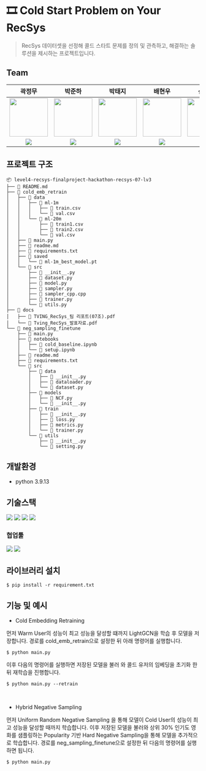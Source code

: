 # 🎞️ Cold Start Problem on Your RecSys
> RecSys 데이터셋을 선정해 콜드 스타트 문제를 정의 및 관측하고, 해결하는 솔루션을 제시하는 프로젝트입니다.

## Team
|곽정무|박준하|박태지|배현우|신경호|이효준
|:-:|:-:|:-:|:-:|:-:|:-:
|<img  width="100" height="100" src = 'https://avatars.githubusercontent.com/u/20788198?v=4'>|<img  width="100" height="100" src = 'https://avatars.githubusercontent.com/u/81938013?v=4'>|<img  width="100" height="100" src = 'https://avatars.githubusercontent.com/u/112858891?v=4'>|<img  width="100" height="100" src = 'https://avatars.githubusercontent.com/u/179800298?v=4'>|<img  width="100" height="100" src = 'https://avatars.githubusercontent.com/u/103016689?s=64&v=4'>|<img  width="100" height="100" src = 'https://avatars.githubusercontent.com/u/176903280?v=4'>|
|<a href = 'https://github.com/jkwag'><img src = 'https://img.shields.io/badge/github%20pages-121013?style=for-the-badge&logo=github&logoColor=white'> </a>|<a href = 'https://github.com/joshua5301'><img src = 'https://img.shields.io/badge/github%20pages-121013?style=for-the-badge&logo=github&logoColor=white'> </a>|<a href = 'https://github.com/spsp4755'><img src = 'https://img.shields.io/badge/github%20pages-121013?style=for-the-badge&logo=github&logoColor=white'> </a>|<a href = 'https://github.com/hwbae42'><img src = 'https://img.shields.io/badge/github%20pages-121013?style=for-the-badge&logo=github&logoColor=white'> </a>|<a href = 'https://github.com/Human3321'><img src = 'https://img.shields.io/badge/github%20pages-121013?style=for-the-badge&logo=github&logoColor=white'> </a>|<a href = 'https://github.com/Jun9096'><img src = 'https://img.shields.io/badge/github%20pages-121013?style=for-the-badge&logo=github&logoColor=white'> </a>|

## 프로젝트 구조
```
📦 level4-recsys-finalproject-hackathon-recsys-07-lv3
├── 📜 README.md
├── 📂 cold_emb_retrain
│   ├── 📂 data
│   │   ├── 📂 ml-1m
│   │   │   ├── 📜 train.csv
│   │   │   └── 📜 val.csv
│   │   └── 📂 ml-20m
│   │       ├── 📜 train1.csv
│   │       ├── 📜 train2.csv
│   │       └── 📜 val.csv
│   ├── 📜 main.py
│   ├── 📜 readme.md
│   ├── 📜 requirements.txt
│   ├── 📂 saved
│   │   └── 📜 ml-1m_best_model.pt
│   └── 📂 src
│       ├── 📜 __init__.py
│       ├── 📜 dataset.py
│       ├── 📜 model.py
│       ├── 📜 sampler.py
│       ├── 📜 sampler_cpp.cpp
│       ├── 📜 trainer.py
│       └── 📜 utils.py
├── 📂 docs
│   ├── 📜 TVING_RecSys_팀 리포트(07조).pdf
│   └── 📜 Tving_RecSys_발표자료.pdf
└── 📂 neg_sampling_finetune
    ├── 📜 main.py
    ├── 📂 notebooks
    │   ├── 📜 cold_baseline.ipynb
    │   └── 📜 setup.ipynb
    ├── 📜 readme.md
    ├── 📜 requirements.txt
    └── 📂 src
        ├── 📂 data
        │   ├── 📜 __init__.py
        │   ├── 📜 dataloader.py
        │   └── 📜 dataset.py
        ├── 📂 models
        │   ├── 📜 NCF.py
        │   └── 📜 __init__.py
        ├── 📂 train
        │   ├── 📜 __init__.py
        │   ├── 📜 loss.py
        │   ├── 📜 metrics.py
        │   └── 📜 trainer.py
        └── 📂 utils
            ├── 📜 __init__.py
            └── 📜 setting.py
```


## 개발환경 
- python 3.9.13

 ## 기술스택
<img src = 'https://img.shields.io/badge/python-3670A0?style=for-the-badge&logo=python&logoColor=ffdd54'> <img src = 'https://img.shields.io/badge/pandas-%23150458.svg?style=for-the-badge&logo=pandas&logoColor=white'> <img src= 'https://img.shields.io/badge/PyTorch-%23EE4C2C.svg?style=for-the-badge&logo=PyTorch&logoColor=white'> <img src ='https://img.shields.io/badge/numpy-%23013243.svg?style=for-the-badge&logo=numpy&logoColor=white'> 

### 협업툴
<img src ='https://img.shields.io/badge/jira-%230A0FFF.svg?style=for-the-badge&logo=jira&logoColor=white'> <img src = 'https://img.shields.io/badge/confluence-%23172BF4.svg?style=for-the-badge&logo=confluence&logoColor=white'>

## 라이브러리 설치
```shell
$ pip install -r requirement.txt
```

## 기능 및 예시
- Cold Embedding Retraining

먼저 Warm User의 성능이 최고 성능을 달성할 떄까지 LightGCN을 학습 후 모델을 저장합니다. 경로를 cold_emb_retrain으로 설정한 뒤 아래 명령어를 실행합니다.
```shell
$ python main.py 
```

이후 다음의 명령어를 실행하면 저장된 모델을 불러 와 콜드 유저의 임베딩을 초기화 한 뒤 재학습을 진행합니다. 

```shell
$ python main.py --retrain
```

<br/>

- Hybrid Negative Sampling

먼저 Uniform Random Negative Sampling 을 통해 모델이 Cold User의 성능이 최고 성능을 달성할 때까지 학습합니다. 이후 저장된 모델을 불러와 상위 30% 인기도 영화를 샘플링하는
Popularity 기반 Hard Negative Sampling을 통해 모델을 추가적으로 학습합니다. 경로를 neg_sampling_finetune으로 설정한 뒤 다음의 명령어를 실행하면 됩니다.

```shell
$ python main.py 
```
